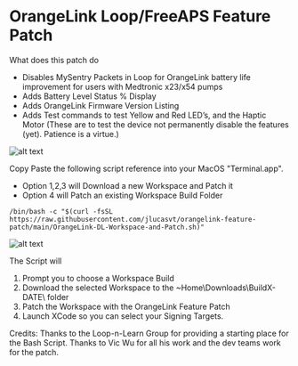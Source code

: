 # OrangeLink Loop/FreeAPS Feature Patch
What does this patch do
* Disables MySentry Packets in Loop for OrangeLink battery life improvement for users with Medtronic x23/x54 pumps
* Adds Battery Level Status % Display
* Adds OrangeLink Firmware Version Listing
* Adds Test commands to test Yellow and Red LED’s, and the Haptic Motor (These are to test the device not permanently disable the features (yet). Patience is a virtue.)

![alt text](https://github.com/jlucasvt/orangelink-feature-patch/raw/main/Features.jpeg?raw=true)

Copy Paste the following script reference into your MacOS "Terminal.app".
* Option 1,2,3 will Download a new Workspace and Patch it
* Option 4 will Patch an existing Workspace Build Folder

```
/bin/bash -c "$(curl -fsSL https://raw.githubusercontent.com/jlucasvt/orangelink-feature-patch/main/OrangeLink-DL-Workspace-and-Patch.sh)"
```
![alt text](https://github.com/jlucasvt/orangelink-feature-patch/raw/main/termpic.png?raw=true)

The Script will 
1. Prompt you to choose a Workspace Build
2. Download the selected Workspace to the ~Home\Downloads\BuildX-DATE\ folder
3. Patch the Workspace with the OrangeLink Feature Patch
4. Launch XCode so you can select your Signing Targets.

Credits:
Thanks to the Loop-n-Learn Group for providing a starting place for the Bash Script.
Thanks to Vic Wu for all his work and the dev teams work for the patch.
